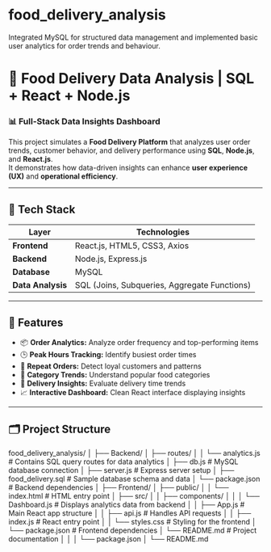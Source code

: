 # food_delivery_analysis
Integrated MySQL for structured data management and implemented basic user analytics for order trends and behaviour.
# 🍴 Food Delivery Data Analysis | SQL + React + Node.js

### 📊 Full-Stack Data Insights Dashboard

This project simulates a **Food Delivery Platform** that analyzes user order trends, customer behavior, and delivery performance using **SQL**, **Node.js**, and **React.js**.  
It demonstrates how data-driven insights can enhance **user experience (UX)** and **operational efficiency**.

---

## 🚀 Tech Stack

| Layer | Technologies |
|--------|---------------|
| **Frontend** | React.js, HTML5, CSS3, Axios |
| **Backend** | Node.js, Express.js |
| **Database** | MySQL |
| **Data Analysis** | SQL (Joins, Subqueries, Aggregate Functions) |

---

## 🧠 Features

- 📦 **Order Analytics:** Analyze order frequency and top-performing items  
- 🕒 **Peak Hours Tracking:** Identify busiest order times  
- 🔁 **Repeat Orders:** Detect loyal customers and patterns  
- 🍔 **Category Trends:** Understand popular food categories  
- 🚚 **Delivery Insights:** Evaluate delivery time trends  
- 📈 **Interactive Dashboard:** Clean React interface displaying insights

---

## 🗂️ Project Structure

food_delivery_analysis/
│
├── Backend/
│ ├── routes/
│ │ └── analytics.js # Contains SQL query routes for data analytics
│ ├── db.js # MySQL database connection
│ ├── server.js # Express server setup
│ ├── food_delivery.sql # Sample database schema and data
│ └── package.json # Backend dependencies
│
├── Frontend/
│ ├── public/
│ │ └── index.html # HTML entry point
│ ├── src/
│ │ ├── components/
│ │ │ └── Dashboard.js # Displays analytics data from backend
│ │ ├── App.js # Main React app structure
│ │ ├── api.js # Handles API requests
│ │ ├── index.js # React entry point
│ │ └── styles.css # Styling for the frontend
│ └── package.json # Frontend dependencies
│
└── README.md # Project documentation
│ │ 
│ └── package.json
│
└── README.md

